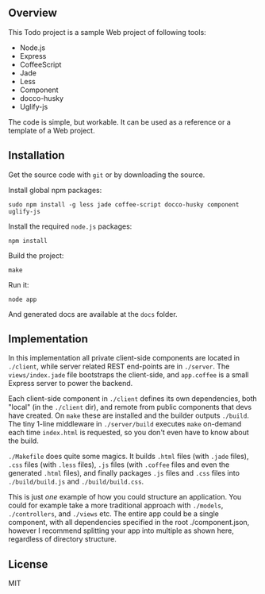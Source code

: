 Overview
--------

This Todo project is a sample Web project of following tools:

* Node.js
* Express
* CoffeeScript
* Jade
* Less
* Component
* docco-husky
* Uglify-js

The code is simple, but workable. It can be used as a reference or a template of a Web project.

Installation
------------

Get the source code with `git` or by downloading the source.

Install global npm packages:

	sudo npm install -g less jade coffee-script docco-husky component uglify-js

Install the required `node.js` packages:

    npm install
	
Build the project:

    make
	
Run it:

    node app
	
And generated docs are available at the `docs` folder.

Implementation
--------------

  In this implementation all private client-side components are located in `./client`,
  while server related REST end-points are in `./server`. The `views/index.jade`
  file bootstraps the client-side, and `app.coffee` is a small Express server
  to power the backend.

  Each client-side component in `./client` defines its own dependencies,
  both "local" (in the `./client` dir), and remote from public components
  that devs have created. On `make` these are installed and the builder
  outputs `./build`. The tiny 1-line middleware in `./server/build` executes
  `make` on-demand each time `index.html` is requested, so you don't even
  have to know about the build.
  
  `./Makefile` does quite some magics. It builds `.html` files (with `.jade` files),
  `.css` files (with `.less` files), `.js` files (with `.coffee` files and even the
  generated `.html` files), and finally packages `.js` files and `.css` files into 
  `./build/build.js` and `./build/build.css`.

  This is just _one_ example of how you could structure an application. You could
  for example take a more traditional approach with `./models`, `./controllers`,
  and `./views` etc. The entire app could be a single component, with all dependencies
  specified in the root ./component.json, however I recommend splitting your app
  into multiple as shown here, regardless of directory structure.

License
-------

  MIT
